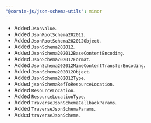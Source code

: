 ```yaml
---
"@cornie-js/json-schema-utils": minor
---
```


- Added `JsonValue`.
- Added `JsonRootSchema202012`.
- Added `JsonRootSchema202012Object`.
- Added `JsonSchema202012`.
- Added `JsonSchema202012BaseContentEncoding`.
- Added `JsonSchema202012Format`.
- Added `JsonSchema202012MimeContentTransferEncoding`.
- Added `JsonSchema202012Object`.
- Added `JsonSchema202012Type`.
- Added `jsonSchemaRefToResourceLocation`.
- Added `ResourceLocation`.
- Added `ResourceLocationType`.
- Added `TraverseJsonSchemaCallbackParams`.
- Added `TraverseJsonSchemaParams`.
- Added `traverseJsonSchema`.
